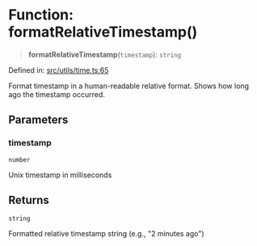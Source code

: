 # Function: formatRelativeTimestamp()

> **formatRelativeTimestamp**(`timestamp`): `string`

Defined in: [src/utils/time.ts:65](https://github.com/Nick2bad4u/Uptime-Watcher/blob/8a1973382d5fe14c52996ecda381894eb7ecd4a6/src/utils/time.ts#L65)

Format timestamp in a human-readable relative format.
Shows how long ago the timestamp occurred.

## Parameters

### timestamp

`number`

Unix timestamp in milliseconds

## Returns

`string`

Formatted relative timestamp string (e.g., "2 minutes ago")
